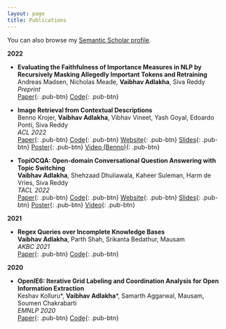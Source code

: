 ```yaml
---
layout: page
title: Publications
---
```


You can also browse my <a href="https://www.semanticscholar.org/author/Vaibhav-Adlakha/1666183192" target="_blank">Semantic Scholar profile</a>.
<br />

**2022**

- **Evaluating the Faithfulness of Importance Measures in NLP by Recursively Masking Allegedly Important Tokens and Retraining**  
  Andreas Madsen, Nicholas Meade, **Vaibhav Adlakha**, Siva Reddy  
  *Preprint*  
  [Paper](https://arxiv.org/abs/2110.08412){: .pub-btn}
  [Code](https://github.com/AndreasMadsen/nlp-roar-interpretability){: .pub-btn}

- **Image Retrieval from Contextual Descriptions**  
  Benno Krojer, **Vaibhav Adlakha**, Vibhav Vineet, Yash Goyal, Edoardo Ponti, Siva Reddy  
  *ACL 2022*  
  [Paper](https://arxiv.org/abs/2203.15867){: .pub-btn}
  [Code](https://github.com/mcgill-nlp/imagecode){: .pub-btn}
  [Website](https://mcgill-nlp.github.io/imagecode){: .pub-btn}
  [Slides](/static/slides/imagecode_slides.pdf){: .pub-btn}
  [Poster](/static/poster/imagecode_poster.pdf){: .pub-btn}
  [Video (Benno)](/static/video/imagecode_video.mp4){: .pub-btn}

- **TopiOCQA: Open-domain Conversational Question Answering with Topic Switching**  
  **Vaibhav Adlakha**, Shehzaad Dhuliawala, Kaheer Suleman, Harm de Vries, Siva Reddy  
  *TACL 2022*  
  [Paper](https://arxiv.org/abs/2110.00768){: .pub-btn}
  [Code](https://github.com/McGill-NLP/topiocqa){: .pub-btn}
  [Website](https://mcgill-nlp.github.io/topiocqa){: .pub-btn}
  [Slides](/static/slides/topiocqa_slides.pdf){: .pub-btn}
  [Poster](/static/poster/topiocqa_poster.pdf){: .pub-btn}
  [Video](/static/video/topiocqa_video.mp4){: .pub-btn}

**2021**

- **Regex Queries over Incomplete Knowledge Bases**  
  **Vaibhav Adlakha**, Parth Shah, Srikanta Bedathur, Mausam  
  *AKBC 2021*  
  [Paper](https://arxiv.org/abs/2005.00480){: .pub-btn}
  [Code](https://github.com/dair-iitd/kbi-regex){: .pub-btn}

**2020**

- **OpenIE6: Iterative Grid Labeling and Coordination Analysis for Open Information Extraction**  
  Keshav Kolluru\*, **Vaibhav Adlakha**\*, Samarth Aggarwal, Mausam, Soumen Chakrabarti  
  *EMNLP 2020*  
  [Paper](https://arxiv.org/abs/2005.00480){: .pub-btn}
  [Code](https://github.com/dair-iitd/openie6){: .pub-btn}

